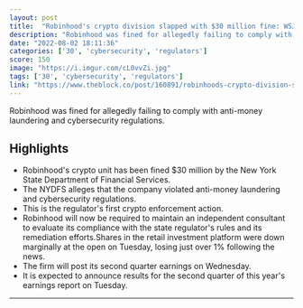 ```yaml
---
layout: post
title:  "Robinhood's crypto division slapped with $30 million fine: WSJ"
description: "Robinhood was fined for allegedly failing to comply with anti-money laundering and cybersecurity regulations."
date: "2022-08-02 18:11:36"
categories: ['30', 'cybersecurity', 'regulators']
score: 150
image: "https://i.imgur.com/cL0vvZi.jpg"
tags: ['30', 'cybersecurity', 'regulators']
link: "https://www.theblock.co/post/160891/robinhoods-crypto-division-slapped-with-30-million-fine-wsj?utm_source=twitter&amp;utm_medium=social"
---
```


Robinhood was fined for allegedly failing to comply with anti-money laundering and cybersecurity regulations.

## Highlights

- Robinhood's crypto unit has been fined $30 million by the New York State Department of Financial Services.
- The NYDFS alleges that the company violated anti-money laundering and cybersecurity regulations.
- This is the regulator's first crypto enforcement action.
- Robinhood will now be required to maintain an independent consultant to evaluate its compliance with the state regulator's rules and its remediation efforts.Shares in the retail investment platform were down marginally at the open on Tuesday, losing just over 1% following the news.
- The firm will post its second quarter earnings on Wednesday.
- It is expected to announce results for the second quarter of this year's earnings report on Tuesday.

---
